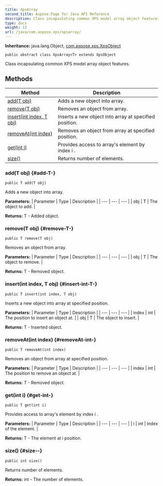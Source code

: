 ```yaml
---
title: XpsArray
second_title: Aspose.Page for Java API Reference
description: Class incapsulating common XPS model array object features.
type: docs
weight: 13
url: /java/com.aspose.xps/xpsarray/
---
```

**Inheritance:**
java.lang.Object, [com.aspose.xps.XpsObject](../../com.aspose.xps/xpsobject)
```
public abstract class XpsArray<T> extends XpsObject
```

Class incapsulating common XPS model array object features.
## Methods

| Method | Description |
| --- | --- |
| [add(T obj)](#add-T-) | Adds a new object into array. |
| [remove(T obj)](#remove-T-) | Removes an object from array. |
| [insert(int index, T obj)](#insert-int-T-) | Inserts a new object into array at specified position. |
| [removeAt(int index)](#removeAt-int-) | Removes an object from array at specified position. |
| [get(int i)](#get-int-) | Provides access to array's element by index  i . |
| [size()](#size--) | Returns number of elements. |
### add(T obj) {#add-T-}
```
public T add(T obj)
```


Adds a new object into array.

**Parameters:**
| Parameter | Type | Description |
| --- | --- | --- |
| obj | T | The object to add. |

**Returns:**
T - Added object.
### remove(T obj) {#remove-T-}
```
public T remove(T obj)
```


Removes an object from array.

**Parameters:**
| Parameter | Type | Description |
| --- | --- | --- |
| obj | T | The object to remove. |

**Returns:**
T - Removed object.
### insert(int index, T obj) {#insert-int-T-}
```
public T insert(int index, T obj)
```


Inserts a new object into array at specified position.

**Parameters:**
| Parameter | Type | Description |
| --- | --- | --- |
| index | int | The position to insert an object at. |
| obj | T | The object to insert. |

**Returns:**
T - Inserted object.
### removeAt(int index) {#removeAt-int-}
```
public T removeAt(int index)
```


Removes an object from array at specified position.

**Parameters:**
| Parameter | Type | Description |
| --- | --- | --- |
| index | int | The position to remove an object at. |

**Returns:**
T - Removed object.
### get(int i) {#get-int-}
```
public T get(int i)
```


Provides access to array's element by index  i .

**Parameters:**
| Parameter | Type | Description |
| --- | --- | --- |
| i | int | Index of the element. |

**Returns:**
T - The element at  i  position.
### size() {#size--}
```
public int size()
```


Returns number of elements.

**Returns:**
int - The number of elements.
